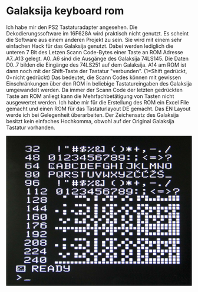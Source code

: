# Galaksija keyboard rom

Ich habe mir den PS2 Tastaturadapter angesehen. Die Dekodierungssoftware im 16F628A wird praktisch nicht genutzt. Es scheint die Software aus einem anderen Projekt zu sein. Sie wird mit einem sehr einfachen Hack für das Galaksija genutzt.
Dabei werden lediglich die unteren 7 Bit des Letzen Scann Code-Bytes einer Taste an ROM Adresse A7..A13 gelegt. A0..A6 sind die Ausgänge des Galaksija 74LS145. Die Daten D0..7 bilden die Eingänge des 74LS251 auf dem Galaksija. A14 am ROM ist dann noch mit der Shift-Taste der Tastatur "verbunden". (1=Shift gedrückt, 0=nicht gedrückt)
Das bedeutet, die Scann Codes können mit gewissen Einschränkungen über den ROM in beliebige Tastatureingaben des Galaksija umgewandelt werden. Da immer der Scann Code der letzten gedrückten Taste am ROM anliegt kann die Mehrfachbetätigung von Tasten nicht ausgewertet werden.
Ich habe mir für die Erstellung des ROM ein Excel File gemacht und einen ROM für das Tastaturlayout DE gemacht. Das EN Layout werde ich bei Gelegenheit überarbeiten.
Der Zeichensatz des Galaksija besitzt kein einfaches Hochkomma, obwohl auf der Original Galaksija Tastatur vorhanden.


![galaksija zeichensatz](zeichensatz_galaksija.jpg)
